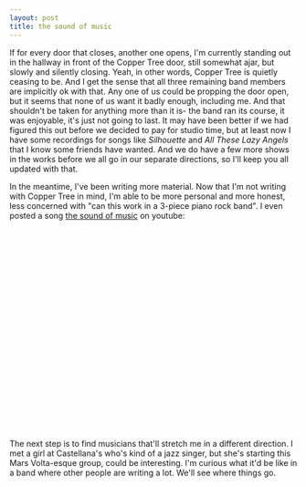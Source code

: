 ```yaml
---
layout: post
title: the sound of music
---
```


If for every door that closes, another one opens, I'm currently standing out in the hallway in front of the Copper Tree door, still somewhat ajar, but slowly and silently closing. Yeah, in other words, Copper Tree is quietly ceasing to be. And I get the sense that all three remaining band members are implicitly ok with that. Any one of us could be propping the door open, but it seems that none of us want it badly enough, including me. And that shouldn't be taken for anything more than it is- the band ran its course, it was enjoyable, it's just not going to last. It may have been better if we had figured this out before we decided to pay for studio time, but at least now I have some recordings for songs like <i>Silhouette</i> and <i>All These Lazy Angels</i> that I know some friends have wanted. And we do have a few more shows in the works before we all go in our separate directions, so I'll keep you all updated with that.

In the meantime, I've been writing more material. Now that I'm not writing with Copper Tree in mind, I'm able to be more personal and more honest, less concerned with "can this work in a 3-piece piano rock band". I even posted a song [the sound of music](http://www.youtube.com/watch?v=97VDyIjTcDY) on youtube:

<object height="355" width="425"><param name="movie" value="http://www.youtube.com/v/97VDyIjTcDY&rel=1" /><param name="wmode" value="transparent" /><embed type="application/x-shockwave-flash" src="http://www.youtube.com/v/97VDyIjTcDY&rel=1" height="355" width="425" wmode="transparent"></embed></object>

The next step is to find musicians that'll stretch me in a different direction. I met a girl at Castellana's who's kind of a jazz singer, but she's starting this Mars Volta-esque group, could be interesting. I'm curious what it'd be like in a band where other people are writing a lot. We'll see where things go.

